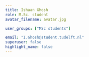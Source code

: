 ```yaml
---
title: Ishaan Ghosh
role: M.Sc. student
avatar_filename: avatar.jpg

user_groups: ["MSc students"]

email: "I.Ghosh@student.tudelft.nl"
superuser: false
highlight_name: false
---
```

